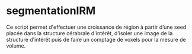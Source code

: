 # segmentationIRM
Ce script permet d'effectuer une croissance de région à partir d’une seed placée dans la structure cérabrale d'intérêt, d’isoler une image de la structure d'intérêt puis de faire un comptage de voxels pour la mesure de volume.
